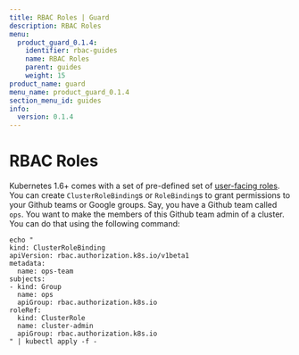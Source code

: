 ```yaml
---
title: RBAC Roles | Guard
description: RBAC Roles
menu:
  product_guard_0.1.4:
    identifier: rbac-guides
    name: RBAC Roles
    parent: guides
    weight: 15
product_name: guard
menu_name: product_guard_0.1.4
section_menu_id: guides
info:
  version: 0.1.4
---
```


# RBAC Roles

Kubernetes 1.6+ comes with a set of pre-defined set of [user-facing roles](https://kubernetes.io/docs/admin/authorization/rbac/#user-facing-roles). You can create `ClusterRoleBinding`s or `RoleBinding`s to grant permissions to your Github teams or Google groups. Say, you have a Github team called `ops`. You want to make the members of this Github team admin of a cluster. You can do that using the following command:

```console
echo "
kind: ClusterRoleBinding
apiVersion: rbac.authorization.k8s.io/v1beta1
metadata:
  name: ops-team
subjects:
- kind: Group
  name: ops
  apiGroup: rbac.authorization.k8s.io
roleRef:
  kind: ClusterRole
  name: cluster-admin
  apiGroup: rbac.authorization.k8s.io
" | kubectl apply -f -
```
